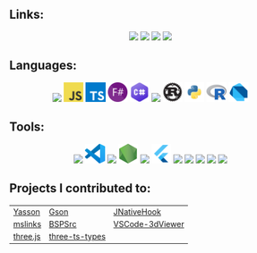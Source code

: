 ## Links:
<p align = center>
  <a href = "https://www.youtube.com/channel/UCEN3i-ELXbeamHhk21RVaZQ" title = "YouTube"><img src = "https://img.shields.io/badge/YouTube-FF0000?style=for-the-badge&logo=youtube&logoColor=white"></a>
  <a href = "https://open.spotify.com/user/316pkgollq5svwjl5mavvigwi2ti" title = "Follow"><img src = "https://img.shields.io/badge/Spotify-000000?style=for-the-badge&logo=spotify&logoColor=1DB954"></a>
  <a href = "https://steamcommunity.com/id/Degubi" title = "Steam"><img src = "https://img.shields.io/badge/Steam-000000?style=for-the-badge&logo=steam&logoColor=white"></a>
  <a href = "https://github.com/degubi" title = "Follow"><img src = "https://img.shields.io/github/followers/degubi?logo=github&style=for-the-badge"></a>
</p>

## Languages:
<p align = center>
  <img src = "https://icons-for-free.com/iconfiles/png/256/java+icon-1320167912601224138.png" width = 7%>
  <img src = "https://raw.githubusercontent.com/github/explore/80688e429a7d4ef2fca1e82350fe8e3517d3494d/topics/javascript/javascript.png" width = 7%>
  <img src = "https://raw.githubusercontent.com/github/explore/80688e429a7d4ef2fca1e82350fe8e3517d3494d/topics/typescript/typescript.png" width = 7%>
  <img src = "https://raw.githubusercontent.com/github/explore/80688e429a7d4ef2fca1e82350fe8e3517d3494d/topics/fsharp/fsharp.png" width = 7%>
  <img src = "https://raw.githubusercontent.com/github/explore/80688e429a7d4ef2fca1e82350fe8e3517d3494d/topics/csharp/csharp.png" width = 7%>
  <img src = "https://cdn.iconscout.com/icon/free/png-512/c-programming-569564.png" width = 7%>
  <img src = "https://raw.githubusercontent.com/github/explore/80688e429a7d4ef2fca1e82350fe8e3517d3494d/topics/rust/rust.png" width = 7%>
  <img src = "https://raw.githubusercontent.com/github/explore/80688e429a7d4ef2fca1e82350fe8e3517d3494d/topics/python/python.png" width = 7%>
  <img src = "https://raw.githubusercontent.com/github/explore/80688e429a7d4ef2fca1e82350fe8e3517d3494d/topics/r/r.png" width = 7%>
  <img src = "https://raw.githubusercontent.com/github/explore/80688e429a7d4ef2fca1e82350fe8e3517d3494d/topics/dart/dart.png" width = 7%>
</p>

## Tools:
<p align = center>
  <a href = "https://www.eclipse.org/downloads" title = "Eclipse"><img src = "https://img.favpng.com/19/5/20/eclipse-computer-icons-integrated-development-environment-computer-software-png-favpng-MP7Mt60AUSbUv28tJZqBNPhmJ.jpg" width = 7%></a>
  <a href = "https://code.visualstudio.com" title = "VSCode"><img src = "https://raw.githubusercontent.com/github/explore/80688e429a7d4ef2fca1e82350fe8e3517d3494d/topics/visual-studio-code/visual-studio-code.png" width = 7%></a>
  <a href = "https://spring.io/projects/spring-boot" title = "SpringBoot"><img src = "https://miro.medium.com/max/624/1*dwa1SCG85BAzQttURVUvrA.png" width = 7%></a>
  <a href = "https://nodejs.org/en" title = "NodeJS"><img src = "https://raw.githubusercontent.com/github/explore/80688e429a7d4ef2fca1e82350fe8e3517d3494d/topics/nodejs/nodejs.png" width = 7%></a>
  <a href = "https://threejs.org" title = "Three.js"><img src = "https://user-images.githubusercontent.com/13366932/91737137-f5dd9d80-ebae-11ea-9a68-aa6088f73133.png" width = 7%></a>
  <a href = "https://flutter.dev" title = "Flutter"><img src = "https://raw.githubusercontent.com/github/explore/80688e429a7d4ef2fca1e82350fe8e3517d3494d/topics/flutter/flutter.png" width = 7%></a>
  <a href = "https://www.postgresql.org/" title = "PostgreSQL"><img src = "https://cdn-icons-png.flaticon.com/256/5968/5968342.png" width = 7%></a>
  <a href = "https://www.mongodb.com" title = "MongoDB"><img src = "https://img.icons8.com/color/452/mongodb.png" width = 7%></a>
  <a href = "https://www.heroku.com" title = "Heroku"><img src = "https://cdn-icons-png.flaticon.com/256/873/873120.png" width = 7%></a>
  <a href = "https://github.com" title = "GitHub"><img src = "https://github.githubassets.com/images/modules/logos_page/GitHub-Mark.png" width = 7%></a>
  <a href = "https://git-scm.com" title = "Git"><img src = "https://upload.wikimedia.org/wikipedia/commons/thumb/3/3f/Git_icon.svg/64px-Git_icon.svg.png" width = 7%></a>
</p>

## Projects I contributed to:
<table>
  <tr>
    <td><a href="https://github.com/eclipse-ee4j/yasson">Yasson</a></td>
    <td><a href="https://github.com/google/gson">Gson</a></td>
    <td><a href="https://github.com/kwhat/jnativehook">JNativeHook</a></td>
  </tr>
  <tr>
    <td><a href="https://github.com/DmitriiShamrikov/mslinks">mslinks</a></td>
    <td><a href="https://github.com/ata4/bspsrc">BSPSrc</a></td>
    <td><a href="https://github.com/stef-levesque/vscode-3dviewer">VSCode-3dViewer</a></td>
  </tr>
  <tr>
    <td><a href="https://github.com/mrdoob/three.js">three.js</a></td>
    <td><a href="https://github.com/three-types/three-ts-types">three-ts-types</a></td>
  </tr>
</table>
